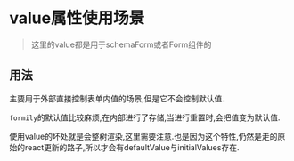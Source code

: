 # value属性使用场景

> 这里的value都是用于schemaForm或者Form组件的

## 用法

主要用于外部直接控制表单内值的场景,但是它不会控制默认值.

`formily`的默认值比较麻烦,在内部进行了存储,当进行重置时,会把值变为默认值.

使用value的坏处就是会整树渲染,这里需要注意.也是因为这个特性,仍然是走的原始的react更新的路子,所以才会有defaultValue与initialValues存在.
